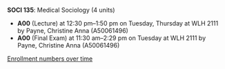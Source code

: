 **SOCI 135**: Medical Sociology (4 units)

- **A00** (Lecture) at 12:30 pm–1:50 pm on Tuesday, Thursday at WLH 2111 by Payne, Christine Anna (A50061496)
- **A00** (Final Exam) at 11:30 am–2:29 pm on Tuesday at WLH 2111 by Payne, Christine Anna (A50061496)

[Enrollment numbers over time](./SOCI135.tsv)
